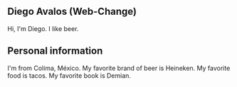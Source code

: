## Diego Avalos (Web-Change)
Hi, I'm Diego.
I like beer.

## Personal information
I'm from Colima, México.
My favorite brand of beer is Heineken.
My favorite food is tacos.
My favorite book is Demian.

